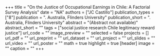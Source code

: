 +++
title = "On the Justice of Occupational Earnings in Chile: A Factorial Survey Analysis"
date = "NA"
authors = ["JC Castillo"]
publication_types = ["8"]
publication = ". Australia, Flinders University"
publication_short = ". Australia, Flinders University"
abstract = "(Abstract not available)"
abstract_short = ""
tags = ["social justice research Chile legitimacy reward justice"]
url_code = ""
image_preview = ""
selected = false
projects = []
url_pdf = ""
url_preprint = ""
url_dataset = ""
url_project = ""
url_slides = ""
url_video = ""
url_poster = ""
math = true
highlight = true
[header]
image = ""
caption = ""
+++
